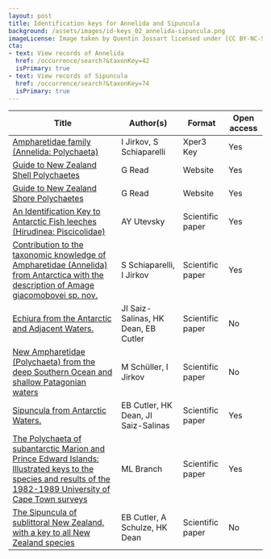```yaml
---
layout: post
title: Identification keys for Annelida and Sipuncula 
background: /assets/images/id-keys_02_annelida-sipuncula.png
imageLicense: Image taken by Quentin Jossart licensed under [CC BY-NC-SA 4.0](https://creativecommons.org/licenses/by-nc-sa/4.0/).
cta:
- text: View records of Annelida
  href: /occurrence/search?&taxonKey=42
  isPrimary: true
- text: View records of Sipuncula
  href: /occurrence/search?&taxonKey=74
  isPrimary: true
---
```


Title | Author(s) | Format | Open access 
-- | -- | -- | -- 
[Ampharetidae family (Annelida: Polychaeta)](https://www.xper3.fr/xper3GeneratedFiles/publish/identification/3495932204261591564/mkey.html) | I Jirkov, S Schiaparelli | Xper3 Key | Yes 
[Guide to New Zealand Shell Polychaetes](http://www.annelida.net/nz/Polychaeta/ShellsPoly/NZShellsPolychaeta.htm#IDSPP) | G Read | Website | Yes 
[Guide to New Zealand Shore Polychaetes](http://www.annelida.net/nz/Polychaeta/ShorePoly/NZShorePolychaeta_ID.htm) | G Read | Website | Yes 
[An Identification Key to Antarctic Fish leeches (Hirudinea: Piscicolidae)](http://dspace.nbuv.gov.ua/handle/123456789/128181) | AY Utevsky | Scientific paper | Yes 
[Contribution  to the taxonomic knowledge of Ampharetidae (Annelida) from Antarctica  with the description of Amage giacomobovei sp. nov.](https://europeanjournaloftaxonomy.eu/index.php/ejt/article/view/1227) | S Schiaparelli, I Jirkov | Scientific paper | Yes 
[Echiura from the Antarctic and Adjacent Waters.](https://link.springer.com/article/10.1007/s003000000135) | JI Saiz-Salinas, HK Dean, EB Cutler | Scientific paper | No 
[New Ampharetidae (Polychaeta) from the deep Southern Ocean and shallow Patagonian waters](https://www.biotaxa.org/Zootaxa/article/view/2208) | M Schüller, I Jirkov | Scientific paper | No 
[Sipuncula from Antarctic Waters.](https://www.researchgate.net/publication/266153667_Sipuncula_from_Antarctic_Waters) | EB Cutler, HK Dean, JI Saiz-Salinas | Scientific paper | Yes 
[The  Polychaeta of subantarctic Marion and Prince Edward Islands:  Illustrated keys to the species and results of the 1982-1989 University  of Cape Town surveys](https://nextcloud.bebif.be/s/La64KHWb6d2R8eo) | ML Branch | Scientific paper | Yes 
[The Sipuncula of sublittoral New Zealand, with a key to all New Zealand species](https://www.biotaxa.org/Zootaxa/article/view/zootaxa.525.1.1) | EB Cutler, A Schulze, HK Dean | Scientific paper | No 




